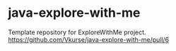 # java-explore-with-me
Template repository for ExploreWithMe project.
https://github.com/Vkurse/java-explore-with-me/pull/6
